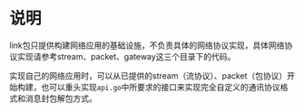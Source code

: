 说明
====

link包只提供构建网络应用的基础设施，不负责具体的网络协议实现，具体网络协议实现请参考stream、packet、gateway这三个目录下的代码。

实现自己的网络应用时，可以从已提供的stream（流协议）、packet（包协议）开始构建，也可以重头实现`api.go`中所要求的接口来实现完全自定义的通讯协议格式和消息封包解包方式。
